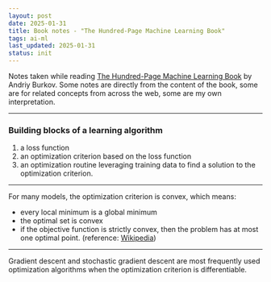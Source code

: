 ```yaml
---
layout: post
date: 2025-01-31
title: Book notes - "The Hundred-Page Machine Learning Book"
tags: ai-ml
last_updated: 2025-01-31
status: init
---
```


Notes taken while reading [The Hundred-Page Machine Learning Book](https://themlbook.com/) by Andriy Burkov. Some notes are directly from the content of the book, some are for related concepts from across the web, some are my own interpretation.

---

### Building blocks of a learning algorithm

1. a loss function
2. an optimization criterion based on the loss function
3. an optimization routine leveraging training data to find a solution to the optimization criterion.

---

For many models, the optimization criterion is convex, which means:
   - every local minimum is a global minimum
   - the optimal set is convex
   - if the objective function is strictly convex, then the problem has at most one optimal point.
(reference: [Wikipedia](https://en.wikipedia.org/wiki/Convex_optimization#Properties))

---

Gradient descent and stochastic gradient descent are most frequently used optimization algorithms when the optimization criterion is differentiable.